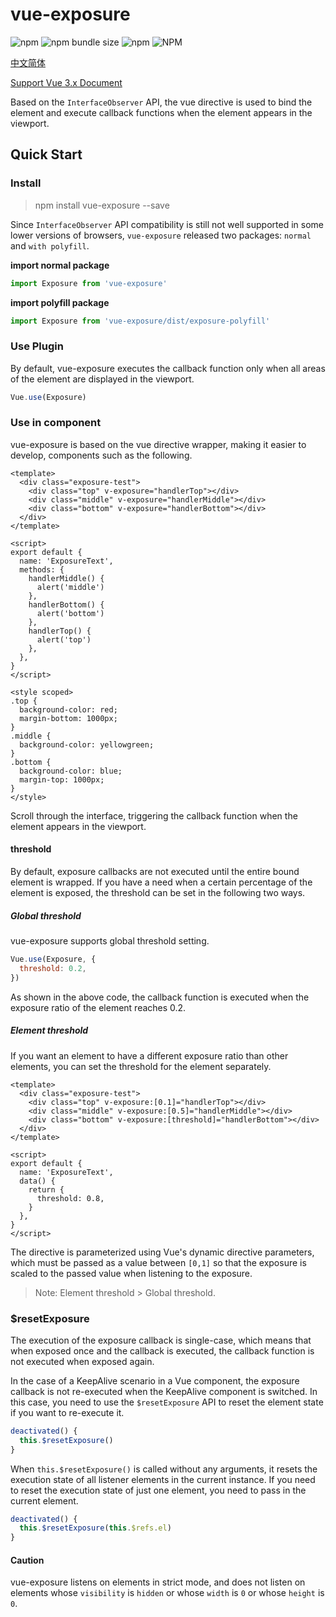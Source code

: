 # vue-exposure

![npm](https://img.shields.io/npm/v/vue-exposure) ![npm bundle size](https://img.shields.io/bundlephobia/min/vue-exposure) ![npm](https://img.shields.io/npm/dm/vue-exposure) ![NPM](https://img.shields.io/npm/l/vue-exposure)

[中文简体](./README.zh-CN.md)

[Support Vue 3.x Document](https://github.com/hubvue/vue-exposure/tree/vue-exposure-next#vue-exposure)

Based on the `InterfaceObserver` API, the vue directive is used to bind the element and execute callback functions when the element appears in the viewport.

## Quick Start

### Install

> npm install vue-exposure --save

Since `InterfaceObserver` API compatibility is still not well supported in some lower versions of browsers, `vue-exposure` released two packages: `normal` and `with polyfill`.

**import normal package**

```js
import Exposure from 'vue-exposure'
```

**import polyfill package**

```js
import Exposure from 'vue-exposure/dist/exposure-polyfill'
```

### Use Plugin

By default, vue-exposure executes the callback function only when all areas of the element are displayed in the viewport.

```js
Vue.use(Exposure)
```

### Use in component

vue-exposure is based on the vue directive wrapper, making it easier to develop, components such as the following.

```vue
<template>
  <div class="exposure-test">
    <div class="top" v-exposure="handlerTop"></div>
    <div class="middle" v-exposure="handlerMiddle"></div>
    <div class="bottom" v-exposure="handlerBottom"></div>
  </div>
</template>

<script>
export default {
  name: 'ExposureText',
  methods: {
    handlerMiddle() {
      alert('middle')
    },
    handlerBottom() {
      alert('bottom')
    },
    handlerTop() {
      alert('top')
    },
  },
}
</script>

<style scoped>
.top {
  background-color: red;
  margin-bottom: 1000px;
}
.middle {
  background-color: yellowgreen;
}
.bottom {
  background-color: blue;
  margin-top: 1000px;
}
</style>
```

Scroll through the interface, triggering the callback function when the element appears in the viewport.

#### threshold

By default, exposure callbacks are not executed until the entire bound element is wrapped. If you have a need when a certain percentage of the element is exposed, the threshold can be set in the following two ways.

##### Global threshold

vue-exposure supports global threshold setting.

```js
Vue.use(Exposure, {
  threshold: 0.2,
})
```

As shown in the above code, the callback function is executed when the exposure ratio of the element reaches 0.2.

##### Element threshold

If you want an element to have a different exposure ratio than other elements, you can set the threshold for the element separately.

```vue
<template>
  <div class="exposure-test">
    <div class="top" v-exposure:[0.1]="handlerTop"></div>
    <div class="middle" v-exposure:[0.5]="handlerMiddle"></div>
    <div class="bottom" v-exposure:[threshold]="handlerBottom"></div>
  </div>
</template>

<script>
export default {
  name: 'ExposureText',
  data() {
    return {
      threshold: 0.8,
    }
  },
}
</script>
```

The directive is parameterized using Vue's dynamic directive parameters, which must be passed as a value between `[0,1]` so that the exposure is scaled to the passed value when listening to the exposure.

> Note: Element threshold > Global threshold.

### \$resetExposure

The execution of the exposure callback is single-case, which means that when exposed once and the callback is executed, the callback function is not executed when exposed again.

In the case of a KeepAlive scenario in a Vue component, the exposure callback is not re-executed when the KeepAlive component is switched. In this case, you need to use the `$resetExposure` API to reset the element state if you want to re-execute it.

```js
deactivated() {
  this.$resetExposure()
}
```

When `this.$resetExposure()` is called without any arguments, it resets the execution state of all listener elements in the current instance. If you need to reset the execution state of just one element, you need to pass in the current element.

```js
deactivated() {
  this.$resetExposure(this.$refs.el)
}
```

#### Caution

vue-exposure listens on elements in strict mode, and does not listen on elements whose `visibility` is `hidden` or whose `width` is `0` or whose `height` is `0`.
